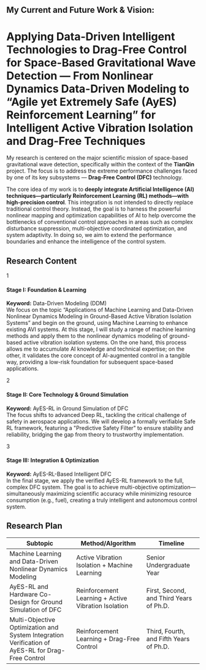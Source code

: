 ## My Current and Future Work & Vision:
# Applying Data-Driven Intelligent Technologies to Drag-Free Control for Space-Based Gravitational Wave Detection — From Nonlinear Dynamics Data-Driven Modeling to “**Agile yet Extremely Safe (AyES) Reinforcement Learning**” for Intelligent Active Vibration Isolation and Drag-Free Techniques

My research is centered on the major scientific mission of space-based gravitational wave detection, specifically within the context of the **TianQin** project. The focus is to address the extreme performance challenges faced by one of its key subsystems — **Drag-Free Control (DFC)** technology.

The core idea of my work is to **deeply integrate Artificial Intelligence (AI) techniques—particularly Reinforcement Learning (RL) methods—with high-precision control**. This integration is not intended to directly replace traditional control theory. Instead, the goal is to harness the powerful nonlinear mapping and optimization capabilities of AI to help overcome the bottlenecks of conventional control approaches in areas such as complex disturbance suppression, multi-objective coordinated optimization, and system adaptivity. In doing so, we aim to extend the performance boundaries and enhance the intelligence of the control system.

## Research Content

<div class="roadmap">
  <div class="roadmap-stage">
    <div class="stage-icon">1</div>
    <div class="stage-content">
      <h4>Stage I: Foundation & Learning</h4>
      <p><strong>Keyword:</strong> Data-Driven Modeling (DDM)<br>We focus on the topic “Applications of Machine Learning and Data-Driven Nonlinear Dynamics Modeling in Ground-Based Active Vibration Isolation Systems” and begin on the ground, using Machine Learning to enhance existing AVI systems. At this stage, I will study a range of machine learning methods and apply them to the nonlinear dynamics modeling of ground-based active vibration isolation systems. On the one hand, this process allows me to accumulate AI knowledge and technical expertise; on the other, it validates the core concept of AI-augmented control in a tangible way, providing a low-risk foundation for subsequent space-based applications.</p>
    </div>
  </div>
  <div class="roadmap-connector"></div>
  <div class="roadmap-stage">
    <div class="stage-icon">2</div>
    <div class="stage-content">
      <h4>Stage II: Core Technology & Ground Simulation</h4>
      <p><strong>Keyword:</strong> AyES-RL in Ground Simulation of DFC<br>The focus shifts to advanced Deep RL, tackling the critical challenge of safety in aerospace applications. We will develop a formally verifiable Safe RL framework, featuring a "Predictive Safety Filter" to ensure stability and reliability, bridging the gap from theory to trustworthy implementation.</p>
    </div>
  </div>
  <div class="roadmap-connector"></div>
  <div class="roadmap-stage">
    <div class="stage-icon">3</div>
    <div class="stage-content">
      <h4>Stage III: Integration & Optimization</h4>
      <p><strong>Keyword:</strong> AyES-RL-Based Intelligent DFC<br>In the final stage, we apply the verified AyES-RL framework to the full, complex DFC system. The goal is to achieve multi-objective optimization—simultaneously maximizing scientific accuracy while minimizing resource consumption (e.g., fuel), creating a truly intelligent and autonomous control system.</p>
    </div>
  </div>
</div>

## Research Plan

| Subtopic                                                                                                         | Method/Algorithm                                                     | Timeline                                        |
| ---------------------------------------------------------------------------------------------------------------- | -------------------------------------------------------------------- | ----------------------------------------------- |
| Machine Learning and Data-Driven Nonlinear Dynamics Modeling                                            | Active Vibration Isolation + Machine Learning                        | Senior Undergraduate Year |
| AyES-RL and Hardware Co-Design for Ground Simulation of DFC        | Reinforcement Learning + Active Vibration Isolation                  | First, Second, and Third Years of Ph.D.         |
| Multi-Objective Optimization and System Integration Verification of AyES-RL for Drag-Free Control | Reinforcement Learning + Drag-Free Control  | Third, Fourth, and Fifth Years of Ph.D.         |

